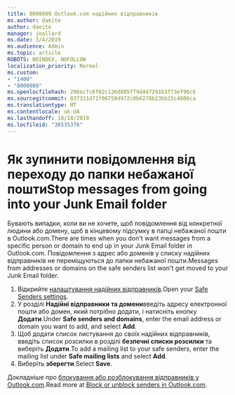 ```yaml
---
title: 8000089 Outlook.com надійних відправників
ms.author: daeite
author: daeite
manager: joallard
ms.date: 3/4/2019
ms.audience: Admin
ms.topic: article
ROBOTS: NOINDEX, NOFOLLOW
localization_priority: Normal
ms.custom:
- "1400"
- "8000089"
ms.openlocfilehash: 296ecfc6f02c136d885ff9d447291b3f73ef96c6
ms.sourcegitcommit: 037331d71f06750d972c0b6278b23bb15c4806ca
ms.translationtype: MT
ms.contentlocale: uk-UA
ms.lasthandoff: 10/18/2019
ms.locfileid: "36535376"
---
```

# <a name="stop-messages-from-going-into-your-junk-email-folder"></a><span data-ttu-id="bed18-102">Як зупинити повідомлення від переходу до папки небажаної пошти</span><span class="sxs-lookup"><span data-stu-id="bed18-102">Stop messages from going into your Junk Email folder</span></span>

<span data-ttu-id="bed18-103">Бувають випадки, коли ви не хочете, щоб повідомлення від конкретної людини або домену, щоб в кінцевому підсумку в папці небажаної пошти в Outlook.com.</span><span class="sxs-lookup"><span data-stu-id="bed18-103">There are times when you don't want messages from a specific person or domain to end up in your Junk Email folder in Outlook.com.</span></span> <span data-ttu-id="bed18-104">Повідомлення з адрес або доменів у списку надійних відправників не переміщуються до папки небажаної пошти.</span><span class="sxs-lookup"><span data-stu-id="bed18-104">Messages from addresses or domains on the safe senders list won't get moved to your Junk Email folder.</span></span>

1. <span data-ttu-id="bed18-105">Відкрийте [налаштування надійних відправників](https://go.microsoft.com/fwlink/?linkid=2035804).</span><span class="sxs-lookup"><span data-stu-id="bed18-105">Open your [Safe Senders settings](https://go.microsoft.com/fwlink/?linkid=2035804).</span></span>
2. <span data-ttu-id="bed18-106">У розділі **Надійні відправники та домени**введіть адресу електронної пошти або домен, який потрібно додати, і натисніть кнопку **Додати**.</span><span class="sxs-lookup"><span data-stu-id="bed18-106">Under **Safe senders and domains**, enter the email address or domain you want to add, and select **Add**.</span></span>
3. <span data-ttu-id="bed18-107">Щоб додати список листування до своїх надійних відправників, введіть список розсилки в розділі **безпечні списки розсилки** та виберіть **Додати**.</span><span class="sxs-lookup"><span data-stu-id="bed18-107">To add a mailing list to your safe senders, enter the mailing list under **Safe mailing lists** and select **Add**.</span></span>
4. <span data-ttu-id="bed18-108">Виберіть **зберегти**.</span><span class="sxs-lookup"><span data-stu-id="bed18-108">Select **Save**.</span></span>

<span data-ttu-id="bed18-109">Докладніше про [блокування або розблокування відправників у Outlook.com](https://support.office.com/article/afba1c94-77bb-4f50-8b85-057cf52f4d5e?wt.mc_id=Office_Outlook_com_Alchemy).</span><span class="sxs-lookup"><span data-stu-id="bed18-109">Read more at [Block or unblock senders in Outlook.com](https://support.office.com/article/afba1c94-77bb-4f50-8b85-057cf52f4d5e?wt.mc_id=Office_Outlook_com_Alchemy).</span></span>